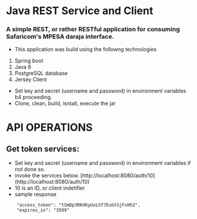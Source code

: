 # Java REST Service and Client
### A simple REST, or rather RESTful application for consuming Safaricom's MPESA daraja interface.
* This application was build using the followng technologies
1. Spring boot
2. Java 8
3. PostgreSQL database
4. Jersey Client

* Set key and secret (username and password) in environment variables b4 proceeding.
* Clone, clean, build, isntall, execute the jar

# API OPERATIONS
## Get token services: 
* Set key and secret (username and password) in environment variables if not done so.
* invoke the services below.
[http://localhost:8080/auth/10] (http://localhost:8080/auth/10)
* 10 is an ID, or client indetifier
* sample response
```{
    "access_token": "tSmDp3RKd6yUxLhT7EuGtGjFsHh2",
    "expires_in": "3599"
```

